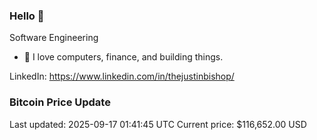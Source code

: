### Hello 🤙  

Software Engineering

- 🔭 I love computers, finance, and building things.
  
LinkedIn: https://www.linkedin.com/in/thejustinbishop/  
















































































































































































































































































































































































































































































































































































































































































































































































































































































































































































































































































































### Bitcoin Price Update
Last updated: 2025-09-17 01:41:45 UTC
Current price: $116,652.00 USD
